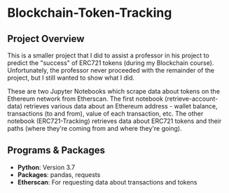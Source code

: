 # Blockchain-Token-Tracking

## Project Overview
This is a smaller project that I did to assist a professor in his project to predict the "success" of ERC721 tokens (during my Blockchain course). Unfortunately, the professor never proceeded with the remainder of the project, but I still wanted to show what I did.

These are two Jupyter Notebooks which scrape data about tokens on the Ethereum network from Etherscan. The first notebook (retrieve-account-data) retrieves various data about an Ethereum address - wallet balance, transactions (to and from), value of each transaction, etc. The other notebook (ERC721-Tracking) retrieves data about ERC721 tokens and their paths (where they're coming from and where they're going).

## Programs & Packages
- **Python**: Version 3.7
- **Packages**: pandas, requests
- **Etherscan**: For requesting data about transactions and tokens
